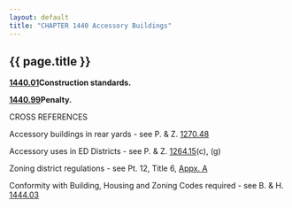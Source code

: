 ```yaml
---
layout: default 
title: "CHAPTER 1440 Accessory Buildings"
---
```


{{ page.title }}
----------------

[**1440.01**](571ba2e8.html)**Construction standards.**

[**1440.99**](57213ef6.html)**Penalty.**

CROSS REFERENCES

Accessory buildings in rear yards - see P. & Z. [1270.48](51977db4.html)

Accessory uses in ED Districts - see P. & Z.
[1264.15](4e9aba32.html)(c), (g)

Zoning district regulations - see Pt. 12, Title 6, [Appx.
A](55fe8697.html)

Conformity with Building, Housing and Zoning Codes required - see B. &
H. [1444.03](573e5bd5.html)
